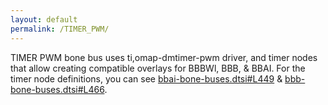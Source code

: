 ```yaml
---
layout: default
permalink: /TIMER_PWM/
---
```


TIMER PWM bone bus uses ti,omap-dmtimer-pwm driver, and timer nodes that allow creating compatible overlays for BBBWl, BBB, & BBAI. For the timer node definitions, you can see [bbai-bone-buses.dtsi#L449](https://github.com/lorforlinux/BeagleBoard-DeviceTrees/blob/97a6f0daa9eab09633a2064f68a53b107d6e3968/src/arm/bbai-bone-buses.dtsi#L449) & [bbb-bone-buses.dtsi#L466](https://github.com/lorforlinux/BeagleBoard-DeviceTrees/blob/97a6f0daa9eab09633a2064f68a53b107d6e3968/src/arm/bbb-bone-buses.dtsi#L466). 